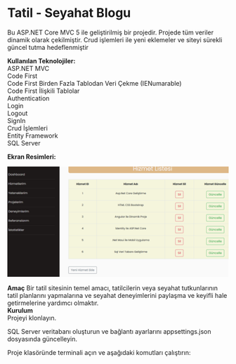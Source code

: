 # Tatil - Seyahat Blogu
Bu ASP.NET Core MVC 5 ile geliştirilmiş bir projedir. Projede tüm veriler dinamik olarak çekilmiştir. Crud işlemleri ile yeni eklemeler ve siteyi sürekli güncel tutma hedeflenmiştir
<br>

**Kullanılan Teknolojiler:**<br>
ASP.NET MVC <br>
Code First<br>
Code First Birden Fazla Tablodan Veri Çekme (IENumarable)<br>
Code First İlişkili Tablolar<br>
Authentication <br>
Login  <br>
Logout<br>
SignIn<br>
Crud İşlemleri <br>
Entity Framework <br>
SQL Server <br>

**Ekran Resimleri:**<br>

![](https://github.com/eyupogluuu/MyEgitimAkademi_Portfolio/blob/master/1.PNG)<br>


**Amaç**
Bir tatil sitesinin temel amacı, tatilcilerin veya seyahat tutkunlarının tatil planlarını yapmalarına ve seyahat deneyimlerini paylaşma ve keyifli hale getirmelerine yardımcı olmaktır.
<br>
**Kurulum**
<br>
Projeyi klonlayın. <br>

SQL Server veritabanı oluşturun ve bağlantı ayarlarını appsettings.json dosyasında güncelleyin.<br>

Proje klasöründe terminali açın ve aşağıdaki komutları çalıştırın:

